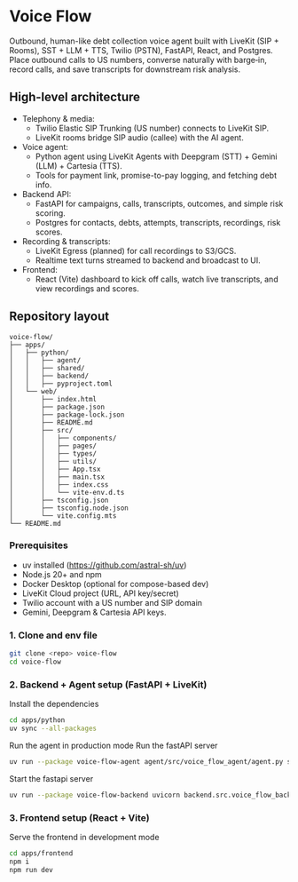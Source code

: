 # Voice Flow

Outbound, human-like debt collection voice agent built with LiveKit (SIP + Rooms), SST + LLM + TTS, Twilio (PSTN), FastAPI, React, and Postgres. Place outbound calls to US numbers, converse naturally with barge‑in, record calls, and save transcripts for downstream risk analysis.

## High-level architecture

- Telephony & media:
  - Twilio Elastic SIP Trunking (US number) connects to LiveKit SIP.
  - LiveKit rooms bridge SIP audio (callee) with the AI agent.
- Voice agent:
  - Python agent using LiveKit Agents with  Deepgram (STT) + Gemini (LLM) + Cartesia (TTS).
  - Tools for payment link, promise-to-pay logging, and fetching debt info.
- Backend API:
  - FastAPI for campaigns, calls, transcripts, outcomes, and simple risk scoring.
  - Postgres for contacts, debts, attempts, transcripts, recordings, risk scores.
- Recording & transcripts:
  - LiveKit Egress (planned) for call recordings to S3/GCS.
  - Realtime text turns streamed to backend and broadcast to UI.
- Frontend:
  - React (Vite) dashboard to kick off calls, watch live transcripts, and view recordings and scores.

## Repository layout
```
voice-flow/
├── apps/
│   ├── python/
│   │   ├── agent/
│   │   ├── shared/
│   │   ├── backend/
│   │   ├── pyproject.toml
│   └── web/
│       ├── index.html
│       ├── package.json
│       ├── package-lock.json
│       ├── README.md
│       ├── src/
│       │   ├── components/
│       │   ├── pages/
│       │   ├── types/
│       │   ├── utils/
│       │   ├── App.tsx
│       │   ├── main.tsx
│       │   ├── index.css
│       │   └── vite-env.d.ts
│       ├── tsconfig.json
│       ├── tsconfig.node.json
│       └── vite.config.mts
└── README.md
```


### Prerequisites

- uv installed (https://github.com/astral-sh/uv)
- Node.js 20+ and npm
- Docker Desktop (optional for compose-based dev)
- LiveKit Cloud project (URL, API key/secret)
- Twilio account with a US number and SIP domain
- Gemini, Deepgram & Cartesia API keys.

### 1. Clone and env file

```bash
git clone <repo> voice-flow
cd voice-flow
```

### 2. Backend + Agent setup (FastAPI + LiveKit)

Install the dependencies
```bash
cd apps/python
uv sync --all-packages
```

Run the agent in production mode
Run the fastAPI server 
```bash
uv run --package voice-flow-agent agent/src/voice_flow_agent/agent.py start
```

Start the fastapi server
```bash
uv run --package voice-flow-backend uvicorn backend.src.voice_flow_backed.main:app --port 8080
```

### 3. Frontend setup (React + Vite)

Serve the frontend in development mode
```bash
cd apps/frontend
npm i
npm run dev
```